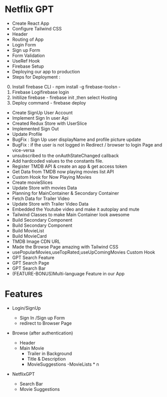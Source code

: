 # Netflix GPT

- Create React App
- Configure Tailwind CSS
- Header
- Routing of App
- Login Form
- Sign up Form
- Form Validation
- UseRef Hook
- Firebase Setup
- Deploying our app to production
- Steps for Deployment :

0. Install firebase CLI - npm install -g firebase-toolsn -
1. Firebase Logifirebase login
2. Initilize firebase - firebase init ,then select Hosting
3. Deploy command - firebase deploy

- Create SignUp User Account
- Implement Sign In user Api
- Created Redux Store with UserSlice
- Implemented Sign Out
- Update Profile 
- BugFix : Sign Up user displayName and profile picture update
- BugFix : if the user is not logged in Redirect / browser to login Page and vice-versa
- unsubscribed to the onAuthStateChanged callback
- Add hardcoded values to the constants file. 
- Register TMDB API & create an app & get access token
- Get Data from TMDB now playing movies list API
- Custom Hook for Now Playing Movies
- Create movieSlices
- Update Store with movies Data
- Planning for MainContainer & Secondary Container
- Fetch Data for Trailer Video
- Update Store with  Trailer Video Data
- Embedded the Youtube video and make it autoplay and mute
- Tailwind Classes to make Main Container look awesome
- Build Secondary Component
- Build Secondary Component
- Build MovieList
- Build MovieCard
- TMDB Image CDN URL
- Made the Browse Page amazing with Tailwind CSS
- usePopularMovies,useTopRated,useUpComingMovies Custom Hook
- GPT Search Feature
- GPT Search Page
- GPT Search Bar
- (FEATURE-BONUS)Multi-language Feature in our App



# Features

- Login/SignUp
  - Sign In /Sign up Form
  - redirect to Browser Page
- Browse (after authentication)

  - Header
  - Main Movie
    - Trailer in Background
    - Title & Description
    - MovieSuggestions
      -MovieLists \* n

- NetflixGPT
  - Search Bar
  - Movie Suggestions

